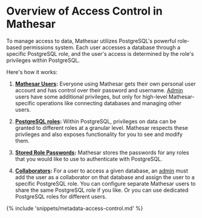 # Overview of Access Control in Mathesar

To manage access to data, Mathesar utilizes PostgreSQL's powerful role-based permissions system. Each user accesses a database through a specific PostgreSQL role, and the user's access is determined by the role's privileges within PostgreSQL.

Here's how it works:

1. **[Mathesar Users](./users.md):** Everyone using Mathesar gets their own personal user account and has control over their password and username. [Admin](./users.md#admin) users have some additional privileges, but only for high-level Mathesar-specific operations like connecting databases and managing other users.

1. **[PostgreSQL roles](./roles.md):** Within PostgreSQL, privileges on data can be granted to different roles at a granular level. Mathesar respects these privileges and also exposes functionality for you to see and modify them.

1. **[Stored Role Passwords](./stored-role-passwords.md):** Mathesar stores the passwords for any roles that you would like to use to authenticate with PostgreSQL.

1. **[Collaborators](./collaborators.md):** For a user to access a given database, an [admin](./users.md#admin) must add the user as a collaborator on that database and assign the user to a specific PostgreSQL role. You can configure separate Mathesar users to share the same PostgreSQL role if you like. Or you can use dedicated PostgreSQL roles for different users.

{% include 'snippets/metadata-access-control.md' %}

